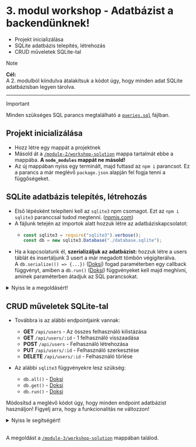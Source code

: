 # 3. modul workshop - Adatbázist a backendünknek!

- Projekt inicializálása
- SQLite adatbázis telepítés, létrehozás
- CRUD műveletek SQLite-tal

> [!NOTE]  
> **Cél:**  
> A 2. modulból kiindulva átalakítsuk a kódot úgy, hogy minden adat SQLite adatbázisban legyen tárolva.

<hr />

> [!IMPORTANT]  
> Minden szükséges SQL parancs megtalálható a [`queries.sql`](./queries.sql) fájlban.

## Projekt inicializálása

- Hozz létre egy mappát a projektnek
- Másold át a [`/module-2/workshop-solution`](../module-2/workshop-solution/) mappa tartalmát ebbe a mappába. **A `node_modules` mappát ne másold!**
- Az új mappában nyiss egy terminált, majd futtasd az `npm i` parancsot. Ez a parancs a már meglévő `package.json` alapján fel fogja tenni a függőségeket.

## SQLite adatbázis telepítés, létrehozás

- Első lépésként telepíteni kell az `sqlite3` npm csomagot. Ezt az `npm i sqlite3` paranccsal tudod megtenni. ([npmjs.com](https://www.npmjs.com/package/sqlite3))
- A fájlunk tetején az importok alatt hozzuk létre az adatbáziskapcsolatot:
  - ```js
    const sqlite3 = require("sqlite3").verbose();
    const db = new sqlite3.Database("./database.sqlite");
    ```
- Ha a kapcsolatunk él, **szerializáljuk az adatbázist:** hozzuk létre a users táblát és insertáljunk 3 usert a már megadott tömbön végigiterálva.  
  A `db.serialize(() => {...})` ([Doksi](https://github.com/TryGhost/node-sqlite3/wiki/Control-Flow#databaseserializecallback)) fogad paraméterben egy callback függvényt, amiben a `db.run()` ([Doksi](https://github.com/TryGhost/node-sqlite3/wiki/API#runparam---callback)) függvényeket kell majd meghívni, aminek paraméterben átadjuk az SQL parancsokat.

<details>
<summary>Nyiss le a megoldásért!</summary>

```js
const sqlite3 = require("sqlite3").verbose();
const db = new sqlite3.Database("./database.sqlite");

const users = [
  {
    id: "1",
    name: "John Doe",
    email: "john.doe@example.com",
  },
  {
    id: "2",
    name: "Jane Smith",
    email: "jane.smith@example.com",
  },
  {
    id: "3",
    name: "Sam Johnson",
    email: "sam.johnson@example.com",
  },
];

db.serialize(() => {
  db.run("DROP TABLE IF EXISTS users");
  db.run(
    "CREATE TABLE users (id INTEGER PRIMARY KEY AUTOINCREMENT, name TEXT, email TEXT)"
  );

  for (const i of users) {
    db.run("INSERT INTO users (name, email) VALUES (?, ?)", [i.name, i.email]);
  }
});
```

</details>

## CRUD műveletek SQLite-tal

- Továbbra is az alábbi endpointjaink vannak:

  - **GET** `/api/users` - Az összes felhasználó kilistázása
  - **GET** `/api/users/:id` - 1 felhasználó visszaadása
  - **POST** `/api/users` - Felhasználó létrehozása
  - **PUT** `/api/users/:id` - Felhasználó szerkesztése
  - **DELETE** `/api/users/:id` - Felhasználó törlése

- Az alábbi `sqlite3` függvényekre lesz szükség:

  - `db.all()` - [Doksi](https://github.com/TryGhost/node-sqlite3/wiki/API#allparam---callback)
  - `db.get()` - [Doksi](https://github.com/TryGhost/node-sqlite3/wiki/API#getparam---callback)
  - `db.run()` - [Doksi](https://github.com/TryGhost/node-sqlite3/wiki/API#runparam---callback)

Módosítsd a meglévő kódot úgy, hogy minden endpoint adatbázist használjon! Figyelj arra, hogy a funkcionalitás ne változzon!

<details>
<summary>Nyiss le segítségért!</summary>

### Melyik endpointhoz mi kell?

- **GET** `/api/users` - `db.all()`
- **GET** `/api/users/:id` - `db.get()`
- **POST** `/api/users` - `db.run()`
- **PUT** `/api/users/:id` - `db.run()`
- **DELETE** `/api/users/:id` - `db.run()`

### Példák:

```js
// Adatbázisból több rekordot kérünk le
db.all("SELECT * FROM table", (err, result) => {
  if (err) {
    // Error
  }

  // Success
});

// Adatbázisból 1 rekordot szeretnénk
db.get("SELECT * FROM table WHERE id = ?", [id], (err, result) => {
  if (err) {
    // Error
  }

  if (!result) {
    // No result found
  }

  // Success
});

// INSERT, UPDATE és DELETE queryknél használjuk.
db.run("INSERT INTO table (field1) VALUES (?)", [field1Value], function (err) {
  if (err) {
    // Error
  }

  // Success
  // lastId: this.lastID
});
```

</details>

<br />

A megoldást a [`/module-3/workshop-solution`](./workshop-solution/) mappában találod.

